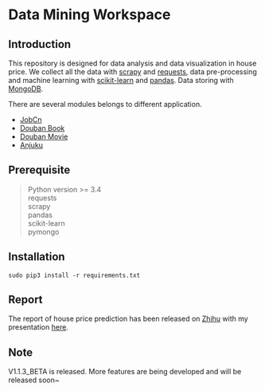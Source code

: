# Data Mining Workspace

## Introduction
   This repository is designed for data analysis and data visualization in house price.
   We collect all the data with [scrapy](https://docs.scrapy.org/en/latest/index.html) and [requests](http://www.python-requests.org/en/master/), data pre-processing and machine learning with [scikit-learn](http://scikit-learn.org/stable/) and [pandas](http://pandas.pydata.org/).
   Data storing with [MongoDB](https://docs.mongodb.com/).
   
   There are several modules belongs to different application.  
   * [JobCn](DataHouse/jobcn)
   * [Douban Book](DataHouse/spiders/douban_book_spider.py)
   * [Douban Movie](DataHouse/spiders/douban_movie_spider.py)
   * [Anjuku](DataHouse/spiders/anjuke_spider.py)
    
## Prerequisite
   > Python version >= 3.4  
   > requests   
   > scrapy  
   > pandas    
   > scikit-learn   
   > pymongo
   
   
## Installation
    sudo pip3 install -r requirements.txt  


## Report
   The report of house price prediction has been released on [Zhihu](https://zhuanlan.zhihu.com/p/26949876) with my presentation [here](/Presentation/House_ML.pptx). 


## Note
   V1.1.3_BETA is released.
   More features are being developed and will be released soon~
   

   